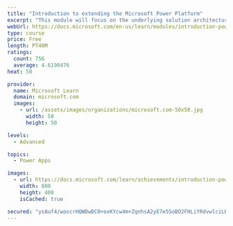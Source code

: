 ```yaml
---
title: "Introduction to extending the Microsoft Power Platform"
excerpt: "This module will focus on the underlying solution architecture from a technical perspective and what extensibility options exist. It will also cover the ever-important element of the Microsoft Power Platform development, which is the decision-making process of determining when to use configuration versus code."
webUrl: https://docs.microsoft.com/en-us/learn/modules/introduction-power-platform-extensibility-model/
type: course
price: Free
length: PT40M
ratings:
  count: 756
  average: 4.6190476
heat: 50

provider:
  name: Microsoft Learn
  domain: microsoft.com
  images:
    - url: /assets/images/organizations/microsoft.com-50x50.jpg
      width: 50
      height: 50

levels:
  - Advanced

topics:
  - Power Apps

images:
  - url: https://docs.microsoft.com/learn/achievements/introduction-power-platform-extensibility-model-social.png
    width: 800
    height: 400
    isCached: true

secured: "ysAuf4/woscrHQWDwDC0+oxKYcw4m+ZqnhsA2yE7e5SoBO2FHLiYRdvwlciLK78zGVWWH5W8KqK1IuWT1Je02bkfoN2O+k0lFdK2rA19pnrGhntb1KGbtHHgfHL238ZbkEVMjm6yW4uDCXZBak9qa+UowkzBbRefATVAr/4pAqjy84lRsWk4Lv2kOVKCcAtQZi7YTNp0KYmvoQtKD+LV39ydEdZFnBRvW3aYC8QxONk2cdw7KfLzh7hrEpvvlzG9yZcrQ7AN3hG7decws09EB0j/jktnZaHkP9pacE3uIqGizSxG3SLIh9xIwYJF0I2uaGfTJrxhRa3A+7v1EvB9FbWAciOUfutwVQrxMjOf23eBM6YesFnCnXb/QwUKKTeQc6T5CyKyILaZ5RiBXY04QlkeWIB/7wtIJ7M+HdIwvq8=;QRE6EP1tXeH2LnovRNrSOA=="
---
```


